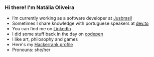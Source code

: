 ### Hi there! I'm Natália Oliveira
- I’m currently working as a software developer at [Jusbrasil](https://www.linkedin.com/company/jusbrasil/)
- Sometimes I share knowledge with portuguese speakers at [dev.to](https://dev.to/nfo94)
- You can find me on [LinkedIn](https://www.linkedin.com/in/nataliaferreiraoliveira/)
- I did some stuff back in the day on [codepen](https://codepen.io/nfo94)
- I like art, philosophy and games
- Here's my [Hackerrank profile](https://www.hackerrank.com/nfo94?hr_r=1)
- Pronouns: she/her

